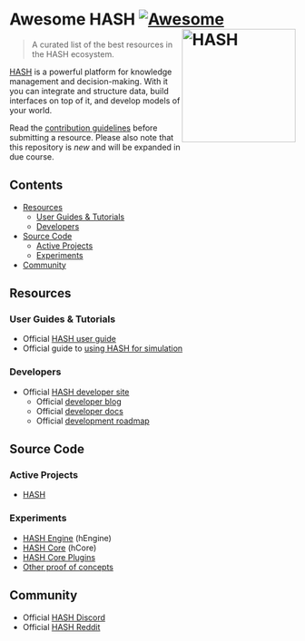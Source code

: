 # Awesome HASH [![Awesome](https://awesome.re/badge.svg)](https://awesome.re) [<img src="https://hash.ai/cdn-cgi/imagedelivery/EipKtqu98OotgfhvKf6Eew/b277e84b-2f91-437c-dedf-8c50bbc41e00/public" width="200" align="right" alt="HASH">](https://hash.ai/?utm_medium=organic&utm_source=github_readme_awesomehash-repo_root)

> A curated list of the best resources in the HASH ecosystem.

[HASH](https://github.com/hashintel/hash) is a powerful platform for knowledge management and decision-making. With it you can integrate and structure data, build interfaces on top of it, and develop models of your world.

Read the [contribution guidelines](CONTRIBUTING.md) before submitting a resource. Please also note that this repository is *new* and will be expanded in due course.

## Contents

* [Resources](#resources)
    * [User Guides & Tutorials](#user-guides--tutorials)
    * [Developers](#developers)
* [Source Code](#source-code)
    * [Active Projects](#active-projects)
    * [Experiments](#experiments)
* [Community](#community)

## Resources

### User Guides & Tutorials
* Official [HASH user guide](https://hash.ai/guide?utm_medium=organic&utm_source=github_readme_awesomehash-repo_root)
* Official guide to [using HASH for simulation](https://hash.ai/guide/simulation?utm_medium=organic&utm_source=github_readme_awesomehash-repo_root)

### Developers
* Official [HASH developer site](https://hash.dev/?utm_medium=organic&utm_source=github_readme_awesomehash-repo_root)
    * Official [developer blog](https://hash.dev/blog?utm_medium=organic&utm_source=github_readme_awesomehash-repo_root)
    * Official [developer docs](https://hash.dev/docs?utm_medium=organic&utm_source=github_readme_awesomehash-repo_root)
    * Official [development roadmap](https://hash.dev/roadmap?utm_medium=organic&utm_source=github_readme_awesomehash-repo_root)

## Source Code

### Active Projects
* [HASH](https://github.com/hashintel/hash)

### Experiments
* [HASH Engine](https://github.com/hashintel/labs/tree/main/apps/sim-engine) (hEngine)
* [HASH Core](https://github.com/hashintel/labs/tree/main/apps/sim-core) (hCore)
* [HASH Core Plugins](https://github.com/hashintel/labs/tree/main/apps/sim-engine-plugins)
* [Other proof of concepts](https://github.com/hashintel/labs/tree/main/pocs)

## Community
* Official [HASH Discord](https://hash.ai/discord?utm_medium=organic&utm_source=github_readme_awesomehash-repo_root)
* Official [HASH Reddit](https://www.reddit.com/r/hashintel/)
